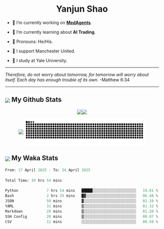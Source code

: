 

<h1 align="center">Yanjun Shao</h1>

- 🐒 I’m currently working on **[MedAgents](https://github.com/gersteinlab/MedAgents)**.

- 🦧 I’m currently learning about **AI Trading**.

- 🦍 Pronouns: He/His.

- 👹 I support Manchester United.

- 🐶 I study at Yale University.

---

<i> Therefore, do not worry about tomorrow, for tomorrow will worry about itself. Each day has enough trouble of its own. </i> -Matthew 6:34

---

<h2><img src="https://emojis.slackmojis.com/emojis/images/1579216111/7550/pikachu_wave.gif?1579216111" align="center" width="28" /> My Github Stats</h2>

<p align="center"><img align="center" src = "https://github-readme-stats.vercel.app/api?username=super-dainiu&show_icons=true&count_private=true&theme=tokyonight&hide=issues&line_height=30" width="400px"><img align="center" src = "https://github-readme-streak-stats.herokuapp.com/?user=super-dainiu&theme=tokyonight" width="400px"></p>

<p align="center"><img align="center" width="400px" src="https://github-readme-stats.vercel.app/api/top-langs/?username=super-dainiu&layout=compact&theme=tokyonight&hide=html,tex,jupyter%20notebook"><img align="center" width="400px" src="https://github.com/super-dainiu/super-dainiu/blob/output/github-contribution-grid-snake.svg"></p>

<h2><img src="https://emojis.slackmojis.com/emojis/images/1579216111/7550/pikachu_wave.gif?1579216111" align="center" width="28" /> My Waka Stats</h2>

<!--START_SECTION:waka-->

```python
From: 17 April 2025 - To: 24 April 2025

Total Time: 39 hrs 54 mins

Python             7 hrs 54 mins   █████░░░░░░░░░░░░░░░░░░░░   19.81 %
Bash               2 hrs 35 mins   █▓░░░░░░░░░░░░░░░░░░░░░░░   06.48 %
JSON               50 mins         ▓░░░░░░░░░░░░░░░░░░░░░░░░   02.10 %
YAML               31 mins         ▒░░░░░░░░░░░░░░░░░░░░░░░░   01.32 %
Markdown           28 mins         ▒░░░░░░░░░░░░░░░░░░░░░░░░   01.20 %
SSH Config         20 mins         ▒░░░░░░░░░░░░░░░░░░░░░░░░   00.87 %
CSV                12 mins         ░░░░░░░░░░░░░░░░░░░░░░░░░   00.50 %
```

<!--END_SECTION:waka-->
